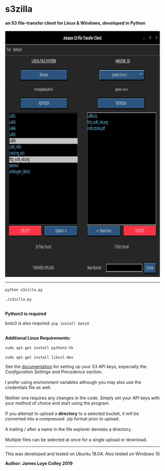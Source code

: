 # s3zilla
#### an S3 file-transfer client for Linux & Windows, developed in Python

<img src="https://github.com/rootVIII/s3zilla/blob/master/sc.png" alt="ex" height="800" width="950">
<hr>


<code>python s3zilla.py</code>

<code>./s3zilla.py</code>

<br>
<strong>Python3 is required</strong>


boto3 is also required:  <code>pip install boto3</code>

<br>
<strong>Additional Linux Requirements:</strong>

<code>sudo apt-get install python3-tk</code>

<code>sudo apt-get install libssl-dev</code>


See the <a href="https://docs.aws.amazon.com/cli/latest/userguide/cli-chap-configure.html">documentation</a>
for setting up your S3 API keys, especially the
<i>Configuration Settings and Precedence</i> section.
<br><br>
I prefer using environment variables although you may
also use the credentials file as well.
<br><br>
Neither one requires any changes in the code.
Simply set your API keys with your method of choice
and start using the program.
<br><br>
If you attempt to upload a <b>directory</b> to a selected bucket, it will
be converted into a compressed .zip format prior to upload.
<br><br>
A trailing / after a name in the file explorer denotes a directory.
<br><br>
Multiple files can be selected at once for a single upload or download.
<hr>

This was developed and tested on Ubuntu 18.04. Also tested on Windows 10

<b>Author: James Loye Colley  2019</b>
